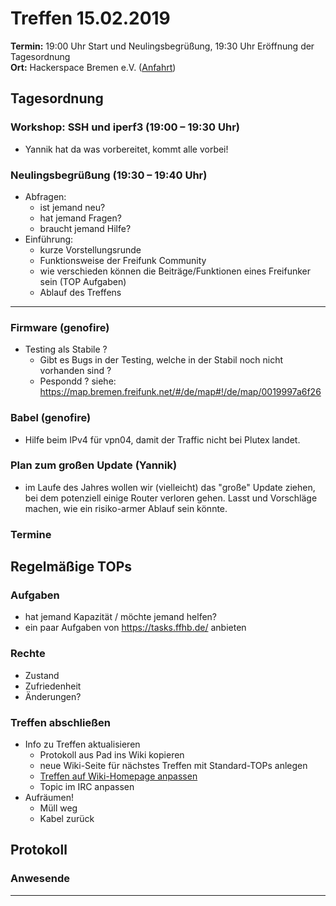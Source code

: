 # Treffen 15.02.2019

**Termin:** 19:00 Uhr Start und Neulingsbegrüßung, 19:30 Uhr Eröffnung der Tagesordnung  
**Ort:** Hackerspace Bremen e.V. ([Anfahrt](https://www.hackerspace-bremen.de/anfahrt/))

## Tagesordnung
### Workshop: SSH und iperf3 (19:00 – 19:30 Uhr)
* Yannik hat da was vorbereitet, kommt alle vorbei!

### Neulingsbegrüßung (19:30 – 19:40 Uhr)
- Abfragen:
    - ist jemand neu?
    - hat jemand Fragen?
    - braucht jemand Hilfe?
- Einführung:
    - kurze Vorstellungsrunde
    - Funktionsweise der Freifunk Community
    - wie verschieden können die Beiträge/Funktionen eines Freifunker sein (TOP Aufgaben)
    - Ablauf des Treffens


---

### Firmware (genofire)
- Testing als Stabile ?
  - Gibt es Bugs in der Testing, welche in der Stabil noch nicht vorhanden sind ?
  - Pespondd ? siehe: https://map.bremen.freifunk.net/#/de/map#!/de/map/0019997a6f26

### Babel (genofire)
- Hilfe beim IPv4 für vpn04, damit der Traffic nicht bei Plutex landet.

### Plan zum großen Update (Yannik)
- im Laufe des Jahres wollen wir (vielleicht) das "große" Update ziehen, bei dem potenziell einige Router verloren gehen. Lasst und Vorschläge machen, wie ein risiko-armer Ablauf sein könnte.

### Termine

## Regelmäßige TOPs

### Aufgaben
- hat jemand Kapazität / möchte jemand helfen?
- ein paar Aufgaben von https://tasks.ffhb.de/ anbieten

### Rechte
- Zustand
- Zufriedenheit
- Änderungen?

### Treffen abschließen
- Info zu Treffen aktualisieren
  - Protokoll aus Pad ins Wiki kopieren
  - neue Wiki-Seite für nächstes Treffen mit Standard-TOPs anlegen
  - [Treffen auf Wiki-Homepage anpassen](https://wiki.bremen.freifunk.net/Home)
  - Topic im IRC anpassen
- Aufräumen!
  - Müll weg
  - Kabel zurück

## Protokoll

### Anwesende

---
